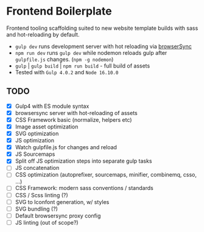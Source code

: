 # Frontend Boilerplate

Frontend tooling scaffolding suited to new website template builds with sass and hot-reloading by default.

-   `gulp dev` runs development server with hot reloading via [browserSync](https://browsersync.io)
-   `npm run dev` runs `gulp dev` while nodemon reloads gulp after `gulpfile.js` changes. (`npm -g nodemon`)
-   `gulp` | `gulp build` | `npm run build` - full build of assets
-   Tested with `Gulp 4.0.2` and `Node 16.10.0`

## TODO

-   [x] Gulp4 with ES module syntax
-   [x] browsersync server with hot-reloading of assets
-   [x] CSS Framework basic (normalize, helpers etc)
-   [x] Image asset optimization
-   [x] SVG optimization
-   [x] JS optimization
-   [x] Watch gulpfile.js for changes and reload
-   [x] JS Sourcemaps
-   [x] Split off JS optimization steps into separate gulp tasks
-   [ ] JS concatenation
-   [ ] CSS optimization (autoprefixer, sourcemaps, minifier, combinemq, csso, ...)
-   [ ] CSS Framework: modern sass conventions / standards
-   [ ] CSS / Scss linting (?)
-   [ ] SVG to Iconfont generation, w/ styles
-   [ ] SVG bundling (?)
-   [ ] Default browsersync proxy config
-   [ ] JS linting (out of scope?)
